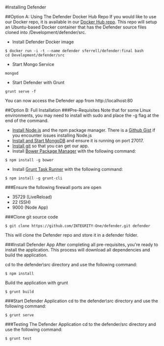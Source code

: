 #Installing Defender

##Option A: Using The Defender Docker Hub Repo
If you would like to use our Docker repo, it is available in our [Docker Hub repo](https://registry.hub.docker.com/u/sferrell/defender/). This repo will setup an Ubuntu-based Docker container that has the Defender source files cloned into /Development/defender/src.
- Install Defender Docker image
```
$ docker run -i -t --name defender sferrell/defender:final bash
cd Development/defender/src
```
- Start Mongo Service
```
mongod
```
- Start Defender with Grunt
```
grunt serve -f
```
You can now access the Defender app from http://localhost:80

##Option B: Full Installation
###Pre-Requisites
Note that for some Linux environments, you may need to install with sudo and place the -g flag at the end of the command.
- [Install Node.js](https://github.com/joyent/node/wiki/Installing-Node.js-via-package-manager) and the npm package manager. There is a [Github Gist](https://gist.github.com/isaacs/579814) if you encounter issues installing Node.js
- [Install and Start MongoDB](http://docs.mongodb.org/manual/installation/) and ensure it is running on port 27017.
- [Install git](https://git-scm.com/book/en/v2/Getting-Started-Installing-Git) so that you can get our app.
- Install [Bower Package Manager](http://bower.io/) with the following command:
```
$ npm install -g bower
```
- Install [Grunt Task Runner](http://gruntjs.com/) with the following command:
```
$ npm install -g grunt-cli
```

###Ensure the following firewall ports are open
- 35729 (LiveReload)
- 22 (SSH)
- 9000 (Node App)

###Clone git source code
```
$ git clone https://github.com/INTEGRITY-One/defender.git defender
```
This will clone the Defender repo and store it in a defender folder.

###Install Defender App
After completing all pre-requisites, you're ready to install the application. This process will download all dependencies and build the application.

cd to the defender\src directory and use the following command:
```
$ npm install
```
Build the application with grunt
```
$ grunt build
```

###Start Defender Application
cd to the defender\src directory and use the following command:
```
$ grunt serve
```

###Testing The Defender Application
cd to the defender/src directory and use the following command:
```
$ grunt test
```

